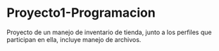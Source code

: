 # Proyecto1-Programacion
Proyecto de un manejo de inventario de tienda, junto a los perfiles que participan en ella, incluye manejo de archivos.
